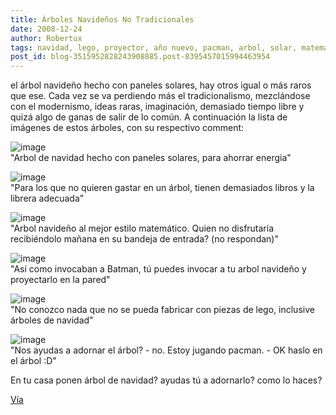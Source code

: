 ```yaml
---
title: Árboles Navideños No Tradicionales
date: 2008-12-24
author: Robertux
tags: navidad, lego, proyector, año nuevo, pacman, arbol, solar, matematica, energia
post_id: blog-3515952828243908885.post-8395457015994463954
---
```


el árbol navideño hecho con paneles solares, hay otros igual o más raros que ese. Cada vez se va perdiendo más el tradicionalismo, mezclándose con el modernismo, ideas raras, imaginación, demasiado tiempo libre y quizá algo de ganas de salir de lo común. A continuación la lista de imágenes de estos árboles, con su respectivo comment:

![image](https://1.bp.blogspot.com/_jH77WNrMVRA/SVGy4mZnM4I/AAAAAAAAFmE/fDdSkGrMUvQ/s400/solar+energy+xmas+tree.jpg)    
"Arbol de navidad hecho con
paneles solares, para ahorrar energia"

![image](https://2.bp.blogspot.com/_jH77WNrMVRA/SVGzSwKvjQI/AAAAAAAAFmM/6K7z86UMH20/s400/books+tree.jpg)    
"Para los que no quieren
gastar en un árbol, tienen demasiados libros y la librera adecuada"

![image](https://3.bp.blogspot.com/_jH77WNrMVRA/SVGz4LifuDI/AAAAAAAAFmU/CZE6dbohfzY/s400/math+tree.jpg)    
"Arbol navideño al mejor
estilo matemático. Quien no disfrutaría recibiéndolo mañana en su bandeja de entrada? (no respondan)"

![image](https://1.bp.blogspot.com/_jH77WNrMVRA/SVG0bJZB6uI/AAAAAAAAFmc/Xtu_SoYIMVU/s400/tree+projector.jpeg)    
"Así como invocaban a
Batman, tú puedes invocar a tu arbol navideño y proyectarlo en la pared"

![image](https://4.bp.blogspot.com/_jH77WNrMVRA/SVG1gi1OJyI/AAAAAAAAFmk/3IFsT1a4O5U/s400/lego+tree.jpg)    
"No conozco nada que no se
pueda fabricar con piezas de lego, inclusive árboles de navidad"

![image](https://2.bp.blogspot.com/_jH77WNrMVRA/SVG2yTGJjZI/AAAAAAAAFms/1yVeVaTxSlw/s400/pac-man-tree.jpg)    
"Nos ayudas a adornar el
árbol? - no. Estoy jugando pacman. - OK haslo en el árbol :D"

En tu casa ponen árbol de navidad? ayudas tú a adornarlo? como lo haces?

[Vía](https://www.walyou.com/blog/2008/12/18/geeky-christmas-trees/)